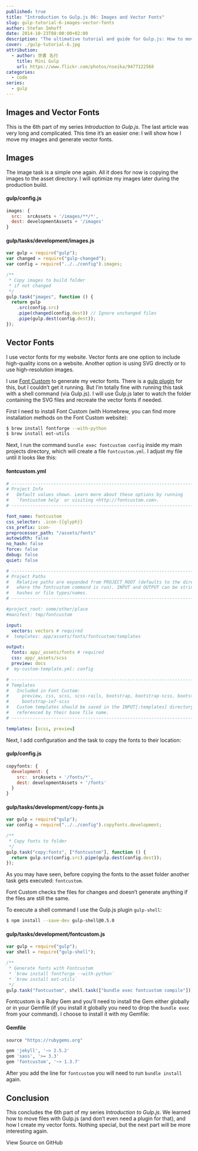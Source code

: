 ```yaml
---
published: true
title: "Introduction to Gulp.js 06: Images and Vector Fonts"
slug: gulp-tutorial-6-images-vector-fonts
author: Stefan Imhoff
date: 2014-10-23T08:00:00+02:00
description: "The ultimative tutorial and guide for Gulp.js: How to move images and generate vector fonts from SVG."
cover: ./gulp-tutorial-6.jpg
attribution:
  - author: 世書 名付
    title: Mini Gulp
    url: https://www.flickr.com/photos/nseika/9477122568
categories:
  - code
series:
  - gulp
---
```


## Images and Vector Fonts

This is the 6th part of my series _Introduction to Gulp.js_. The last article was very long and complicated. This time it’s an easier one: I will show how I move my images and generate vector fonts.

## Images

The image task is a simple one again. All it does for now is copying the images to the asset directory. I will optimize my images later during the production build.

#### gulp/config.js

```javascript
images: {
  src:  srcAssets + '/images/**/*',
  dest: developmentAssets + '/images'
}
```

#### gulp/tasks/development/images.js

```javascript
var gulp = require("gulp");
var changed = require("gulp-changed");
var config = require("../../config").images;

/**
 * Copy images to build folder
 * if not changed
 */
gulp.task("images", function () {
  return gulp
    .src(config.src)
    .pipe(changed(config.dest)) // Ignore unchanged files
    .pipe(gulp.dest(config.dest));
});
```

## Vector Fonts

I use vector fonts for my website. Vector fonts are one option to include high-quality icons on a website. Another option is using SVG directly or to use high-resolution images.

I use [Font Custom](http://fontcustom.github.io/fontcustom/) to generate my vector fonts. There is a [gulp plugin](https://www.npmjs.com/package/gulp-fontcustom/) for this, but I couldn’t get it running. But I’m totally fine with running this task with a shell command (via Gulp.js). I will use Gulp.js later to watch the folder containing the SVG files and recreate the vector fonts if needed.

First I need to install Font Custom (with Homebrew, you can find more installation methods on the Font Custom website):

```bash
$ brew install fontforge --with-python
$ brew install eot-utils
```

Next, I run the command `bundle exec fontcustom config` inside my main projects directory, which will create a file `fontcustom.yml`. I adjust my file until it looks like this:

#### fontcustom.yml

```yaml
# --------------------------------------------------------------------------- #
# Project Info
#   Default values shown. Learn more about these options by running
#   `fontcustom help` or visiting <http://fontcustom.com>.
# --------------------------------------------------------------------------- #

font_name: fontcustom
css_selector: .icon-{{glyph}}
css_prefix: icon-
preprocessor_path: "/assets/fonts"
autowidth: false
no_hash: false
force: false
debug: false
quiet: false

# --------------------------------------------------------------------------- #
# Project Paths
#   Relative paths are expanded from PROJECT_ROOT (defaults to the directory
#   where the fontcustom command is run). INPUT and OUTPUT can be strings or
#   hashes or file types/names.
# --------------------------------------------------------------------------- #

#project_root: some/other/place
#manifest: tmp/fontcustom

input:
  vectors: vectors # required
#  templates: app/assets/fonts/fontcustom/templates

output:
  fonts: app/_assets/fonts # required
  css: app/_assets/scss
  preview: docs
#  my-custom-template.yml: config

# --------------------------------------------------------------------------- #
# Templates
#   Included in Font Custom:
#     preview, css, scss, scss-rails, bootstrap, bootstrap-scss, bootstrap-ie7,
#     bootstrap-ie7-scss
#   Custom templates should be saved in the INPUT[:templates] directory and
#   referenced by their base file name.
# --------------------------------------------------------------------------- #

templates: [scss, preview]
```

Next, I add configuration and the task to copy the fonts to their location:

#### gulp/config.js

```javascript
copyfonts: {
  development: {
    src:  srcAssets + '/fonts/*',
    dest: developmentAssets + '/fonts'
  }
}
```

#### gulp/tasks/development/copy-fonts.js

```javascript
var gulp = require("gulp");
var config = require("../../config").copyfonts.development;

/**
 * Copy fonts to folder
 */
gulp.task("copy:fonts", ["fontcustom"], function () {
  return gulp.src(config.src).pipe(gulp.dest(config.dest));
});
```

As you may have seen, before copying the fonts to the asset folder another task gets executed: `fontcustom`.

Font Custom checks the files for changes and doesn’t generate anything if the files are still the same.

To execute a shell command I use the Gulp.js plugin `gulp-shell`:

```bash
$ npm install --save-dev gulp-shell@0.5.0
```

#### gulp/tasks/development/fontcustom.js

```javascript
var gulp = require("gulp");
var shell = require("gulp-shell");

/**
 * Generate fonts with Fontcustom
 * `brew install fontforge --with-python`
 * `brew install eot-utils`
 */
gulp.task("fontcustom", shell.task(["bundle exec fontcustom compile"]));
```

Fontcustom is a Ruby Gem and you’ll need to install the Gem either globally or in your Gemfile (if you install it globally you need to drop the `bundle exec` from your command). I choose to install it with my Gemfile:

#### Gemfile

```ruby
source "https://rubygems.org"

gem 'jekyll', '~> 2.5.2'
gem 'sass', '>= 3.3'
gem 'fontcustom', '~> 1.3.7'
```

After you add the line for `fontcustom` you will need to run `bundle install` again.

## Conclusion

This concludes the 6th part of my series _Introduction to Gulp.js_. We learned how to move files with Gulp.js (and don’t even need a plugin for that), and how I create my vector fonts. Nothing special, but the next part will be more interesting again.

<MoreLink href="https://github.com/kogakure/gulp-tutorial">
  View Source on GitHub
</MoreLink>
